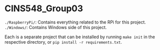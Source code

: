 # CINS548_Group03

`./RaspberryPi/`: Contains everything related to the RPi for this project.  
`./Windows/`: Contains Windows side of this project.

Each is a separate project that can be installed by running `make init` in the respective directory, or `pip install -r requirements.txt`.
